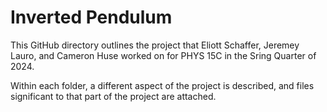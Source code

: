 # Inverted Pendulum

This GitHub directory outlines the project that Eliott Schaffer, Jeremey Lauro, and Cameron Huse worked on for PHYS 15C in the Sring Quarter of 2024. 

Within each folder, a different aspect of the project is described, and files significant to that part of the project are attached.
